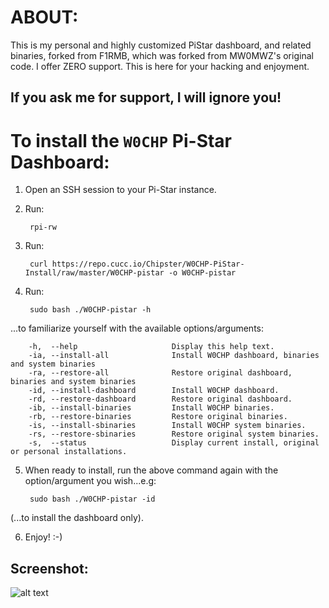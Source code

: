 # ABOUT:
This is my personal and highly customized PiStar dashboard, and related binaries, forked from F1RMB, which was forked from MW0MWZ's original code.
I offer ZERO support. This is here for your hacking and enjoyment.

## If you ask me for support, I will ignore you!

# To install the `W0CHP` Pi-Star Dashboard:
1. Open an SSH session to your Pi-Star instance.

2. Run: 

        rpi-rw
3. Run: 

        curl https://repo.cucc.io/Chipster/W0CHP-PiStar-Install/raw/master/W0CHP-pistar -o W0CHP-pistar
4. Run: 

        sudo bash ./W0CHP-pistar -h
...to familiarize yourself with the available options/arguments:

        -h,  --help                     Display this help text.
        -ia, --install-all              Install W0CHP dashboard, binaries and system binaries
        -ra, --restore-all              Restore original dashboard, binaries and system binaries
        -id, --install-dashboard        Install W0CHP dashboard.
        -rd, --restore-dashboard        Restore original dashboard.
        -ib, --install-binaries         Install W0CHP binaries.
        -rb, --restore-binaries         Restore original binaries.
        -is, --install-sbinaries        Install W0CHP system binaries.
        -rs, --restore-sbinaries        Restore original system binaries.
        -s,  --status                   Display current install, original or personal installations.
5. When ready to install, run the above command again with the option/argument you wish...e.g:

        sudo bash ./W0CHP-pistar -id
(...to install the dashboard only).

6. Enjoy! :-)

## Screenshot:
![alt text](http://techdocs.cuccio.us/W0CHP-Dash.png "Screenshot")
